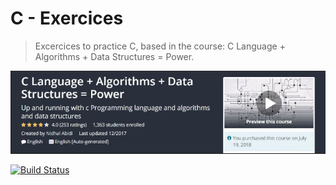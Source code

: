 
# C - Exercices

> Excercices to practice C, based in the course: C Language + Algorithms + Data Structures = Power.

![](course.JPG)

[![Build Status][travis-image]][travis-url]

[travis-image]: https://img.shields.io/badge/Udemy-Link%20to%20buy-blue

[travis-url]: https://www.udemy.com/clang-algo-ds/
